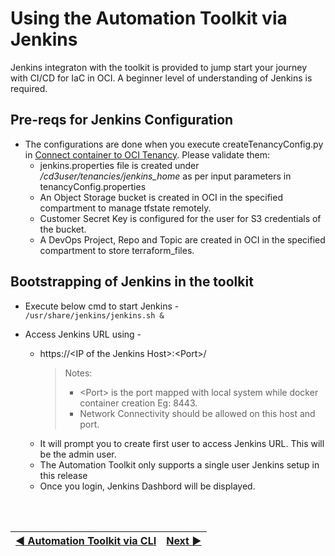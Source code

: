 # Using the Automation Toolkit via Jenkins

Jenkins integraton with the toolkit is provided to jump start your journey with CI/CD for IaC in OCI. A beginner level of understanding of Jenkins is required.

## **Pre-reqs for Jenkins Configuration**
* The configurations are done when you execute createTenancyConfig.py in [Connect container to OCI Tenancy](/cd3_automation_toolkit/documentation/user_guide/Connect_container_to_OCI_Tenancy.md). Please validate them:
  - jenkins.properties file is created under _/cd3user/tenancies/jenkins\_home_  as per input parameters in tenancyConfig.properties<br>
  - An Object Storage bucket is created in OCI in the specified compartment to manage tfstate remotely. <br>
  - Customer Secret Key is configured for the user for S3 credentials of the bucket. <br>
  - A DevOps Project, Repo and Topic are created in OCI in the specified compartment to store terraform_files. <br>


## **Bootstrapping of Jenkins in the toolkit**

* Execute below cmd to start Jenkins - <br>
```/usr/share/jenkins/jenkins.sh &```

* Access Jenkins URL using -
  - https://\<IP of the Jenkins Host\>:\<Port>/ <br>
    > Notes:
     > - \<Port> is the port mapped with local system while docker container creation Eg: 8443.
     > -  Network Connectivity should be allowed on this host and port.
  - It will prompt you to create first user to access Jenkins URL. This will be the admin user.
  - The Automation Toolkit only supports a single user Jenkins setup in this release
  - Once you login, Jenkins Dashbord will be displayed.
    
     
<br><br>
<div align='center'>

| <a href="/cd3_automation_toolkit/documentation/user_guide/Workflows.md">:arrow_backward: Automation Toolkit via CLI</a> | <a href="/cd3_automation_toolkit/documentation/user_guide/Intro-Jenkins.md">Next :arrow_forward:</a> |
| :---- | -------: |
  
</div>
